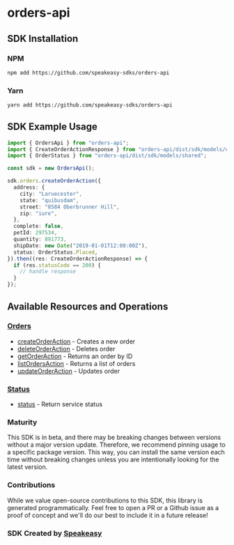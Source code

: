 # orders-api

<!-- Start SDK Installation -->
## SDK Installation

### NPM

```bash
npm add https://github.com/speakeasy-sdks/orders-api
```

### Yarn

```bash
yarn add https://github.com/speakeasy-sdks/orders-api
```
<!-- End SDK Installation -->

## SDK Example Usage
<!-- Start SDK Example Usage -->


```typescript
import { OrdersApi } from "orders-api";
import { CreateOrderActionResponse } from "orders-api/dist/sdk/models/operations";
import { OrderStatus } from "orders-api/dist/sdk/models/shared";

const sdk = new OrdersApi();

sdk.orders.createOrderAction({
  address: {
    city: "Laruecester",
    state: "quibusdam",
    street: "8584 Oberbrunner Hill",
    zip: "iure",
  },
  complete: false,
  petId: 297534,
  quantity: 891773,
  shipDate: new Date("2019-01-01T12:00:00Z"),
  status: OrderStatus.Placed,
}).then((res: CreateOrderActionResponse) => {
  if (res.statusCode == 200) {
    // handle response
  }
});
```
<!-- End SDK Example Usage -->

<!-- Start SDK Available Operations -->
## Available Resources and Operations


### [Orders](docs/sdks/orders/README.md)

* [createOrderAction](docs/sdks/orders/README.md#createorderaction) - Creates a new order
* [deleteOrderAction](docs/sdks/orders/README.md#deleteorderaction) - Deletes order
* [getOrderAction](docs/sdks/orders/README.md#getorderaction) - Returns an order by ID
* [listOrdersAction](docs/sdks/orders/README.md#listordersaction) - Returns a list of orders
* [updateOrderAction](docs/sdks/orders/README.md#updateorderaction) - Updates order

### [Status](docs/sdks/status/README.md)

* [status](docs/sdks/status/README.md#status) - Return service status
<!-- End SDK Available Operations -->

### Maturity

This SDK is in beta, and there may be breaking changes between versions without a major version update. Therefore, we recommend pinning usage
to a specific package version. This way, you can install the same version each time without breaking changes unless you are intentionally
looking for the latest version.

### Contributions

While we value open-source contributions to this SDK, this library is generated programmatically.
Feel free to open a PR or a Github issue as a proof of concept and we'll do our best to include it in a future release!

### SDK Created by [Speakeasy](https://docs.speakeasyapi.dev/docs/using-speakeasy/client-sdks)
